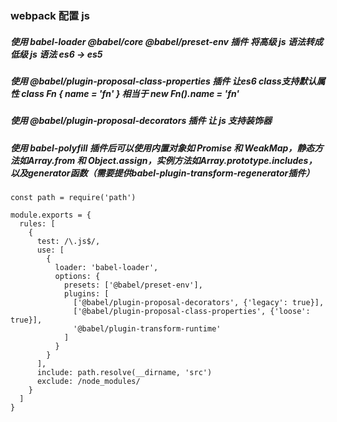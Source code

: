 ### webpack 配置 js
##### 使用 *babel-loader @babel/core @babel/preset-env* 插件 将高级 js 语法转成低级 js 语法  es6 -> es5
##### 使用 *@babel/plugin-proposal-class-properties* 插件 让es6 class支持默认属性 class Fn { name = 'fn' } 相当于 new Fn().name = 'fn'
##### 使用 *@babel/plugin-proposal-decorators* 插件 让 js 支持装饰器
##### 使用 *babel-polyfill* 插件后可以使用内置对象如 Promise 和 WeakMap，静态方法如Array.from 和 Object.assign，实例方法如Array.prototype.includes，以及generator函数（需要提供babel-plugin-transform-regenerator插件）

```
const path = require('path')

module.exports = {
  rules: [
    {
      test: /\.js$/,
      use: [
        {
          loader: 'babel-loader',
          options: {
            presets: ['@babel/preset-env'],
            plugins: [
              ['@babel/plugin-proposal-decorators', {'legacy': true}],
              ['@babel/plugin-proposal-class-properties', {'loose': true}],
              '@babel/plugin-transform-runtime'
            ]   
          }
        }
      ],
      include: path.resolve(__dirname, 'src')
      exclude: /node_modules/
    }
  ]
}

```